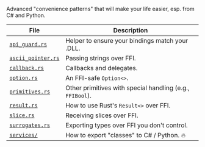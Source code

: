 Advanced "convenience patterns" that will make your life easier, esp. from C# and Python.

| File                                   | Description                                               |
|----------------------------------------|-----------------------------------------------------------|
| [`api_guard.rs`](api_guard.rs)         | Helper to ensure your bindings match your .DLL.           |
| [`ascii_pointer.rs`](ascii_pointer.rs) | Passing strings over FFI.                                 |
| [`callback.rs`](callback.rs)           | Callbacks and delegates.                                  |
| [`option.rs`](option.rs)               | An FFI-safe `Option<>`.                                   |
| [`primitives.rs`](primitives.rs)       | Other primitives with special handling (e.g., `FFIBool`). |
| [`result.rs`](result.rs)               | How to use Rust's `Result<>` over FFI.                    |
| [`slice.rs`](slice.rs)                 | Receiving slices over FFI.                                |
| [`surrogates.rs`](surrogates.rs)       | Exporting types over FFI you don't control.               |
| [`services/`](services/)               | How to export "classes" to C# / Python. 🔥                |
